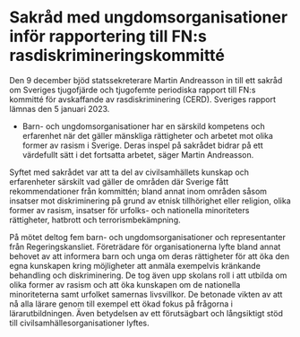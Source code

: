 # Sakråd med ungdomsorganisationer inför rapportering till FN:s rasdiskrimineringskommitté

Den 9 december bjöd statssekreterare Martin Andreasson in till ett sakråd om Sveriges tjugofjärde och tjugofemte periodiska rapport till FN:s kommitté för avskaffande av rasdiskriminering (CERD). Sveriges rapport lämnas den 5 januari 2023.

- Barn- och ungdomsorganisationer har en särskild kompetens och erfarenhet när det gäller mänskliga rättigheter och arbetet mot olika former av rasism i Sverige. Deras inspel på sakrådet bidrar på ett värdefullt sätt i det fortsatta arbetet, säger Martin Andreasson.

Syftet med sakrådet var att ta del av civilsamhällets kunskap och erfarenheter särskilt vad gäller de områden där Sverige fått rekommendationer från kommittén; bland annat inom områden såsom insatser mot diskriminering på grund av etnisk tillhörighet eller religion, olika former av rasism, insatser för urfolks- och nationella minoriteters rättigheter, hatbrott och terrorismbekämpning.

På mötet deltog fem barn- och ungdomsorganisationer och representanter från Regeringskansliet. Företrädare för organisationerna lyfte bland annat behovet av att informera barn och unga om deras rättigheter för att öka den egna kunskapen kring möjligheter att anmäla exempelvis kränkande behandling och diskriminering. De tog även upp skolans roll i att utbilda om olika former av rasism och att öka kunskapen om de nationella minoriteterna samt urfolket samernas livsvillkor. De betonade vikten av att nå alla lärare genom till exempel ett ökad fokus på frågorna i lärarutbildningen. Även betydelsen av ett förutsägbart och långsiktigt stöd till civilsamhällesorganisationer lyftes.
